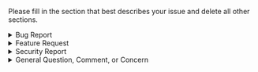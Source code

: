Please fill in the section that best describes your issue and delete all other sections.

<details><summary>Bug Report</summary>

  ## Bug Description

  > A clear and concise description of what the bug is.

  ## To Reproduce

  > Steps to reproduce the behavior:
  >
  > 1. Go to "..."
  > 2. Click on "..."
  > 3. Scroll down to "..."
  > 4. See error

  ## Expected Behavior

  > A clear and concise description of what you expected to happen.

  ## Screenshots

  > If applicable, add screenshots to help explain your problem.

  ## Desktop

  > Please complete the following information:
  >
  > * OS: [e.g. iOS]
  > * Browser: [e.g. chrome, safari]
  > * Version: [e.g. 22]

  ## Smartphone

  > Please complete the following information:
  >
  > * Device: [e.g. iPhone6]
  > * OS: [e.g. iOS8.1]
  > * Browser: [e.g. stock browser, safari]
  > * Version: [e.g. 22]

  ## Additional Context

  > Add any other context about the problem here.

</details>

<details><summary>Feature Request</summary>

  ## Is this feature request related to a problem?

  > A clear and concise description of what the problem is. Ex: I'm always frustrated when [...]

  ## The Solution I'd Prefer

  > A clear and concise description of what you want to happen.

  ## Alternative Solutions I've Considered

  > A clear and concise description of any alternative solutions or features you've considered.

  ## Additional Context

  > Add any other context or screenshots about the feature request here.

</details>

<details><summary>Security Report</summary>

  ## What is the alert or vulnerability?

  > A clear and concise description of what the vulnerability is. Ex: The Ruby gem [...] has reported vulnerability CVE-[...].

  ## Where did you find out about this vulnerability?

  > A clear and concise description of where this vulnerability was first reported or where you heard about it.

  ## What are the risks of doing nothing?

  > A clear and concise description of what will happen if we leave the vulnerability as is.

  ## Suggestions for improvement?

  > A clear and concise description of what can be done to mitigate this vulnerability.

  ## Additional Context

  > Add any other context, URLs, or screenshots about the alert or vulnerability.

</details>

<details><summary>General Question, Comment, or Concern</summary>

  ## What's your question, comment, or concern?

  > A clear and concise question, comment, or concern. Please add as much context as possible.

</details>
